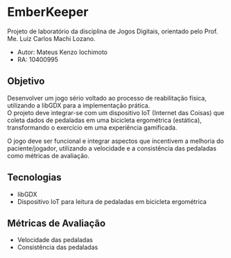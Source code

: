# EmberKeeper

Projeto de laboratório da disciplina de Jogos Digitais, orientado pelo Prof. Me. Luiz Carlos Machi Lozano.

- Autor: Mateus Kenzo Iochimoto  
- RA: 10400995

## Objetivo

Desenvolver um jogo sério voltado ao processo de reabilitação física, utilizando a libGDX para a implementação prática.  
O projeto deve integrar-se com um dispositivo IoT (Internet das Coisas) que coleta dados de pedaladas em uma bicicleta ergométrica (estática), transformando o exercício em uma experiência gamificada.

O jogo deve ser funcional e integrar aspectos que incentivem a melhoria do paciente/jogador, utilizando a velocidade e a consistência das pedaladas como métricas de avaliação.

## Tecnologias

- libGDX
- Dispositivo IoT para leitura de pedaladas em bicicleta ergométrica

## Métricas de Avaliação

- Velocidade das pedaladas
- Consistência das pedaladas
